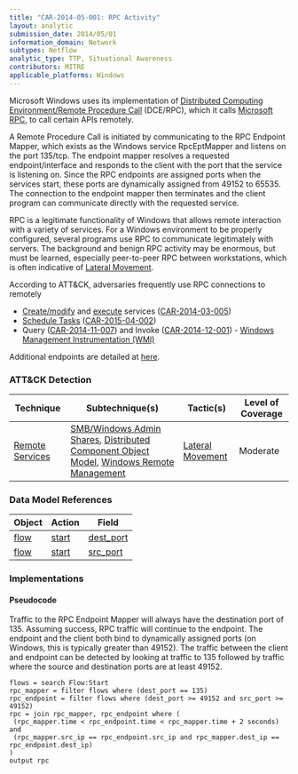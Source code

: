 ```yaml
---
title: "CAR-2014-05-001: RPC Activity"
layout: analytic
submission_date: 2014/05/01
information_domain: Network
subtypes: Netflow
analytic_type: TTP, Situational Awareness
contributors: MITRE
applicable_platforms: Windows
---
```


Microsoft Windows uses its implementation of [Distributed Computing Environment/Remote Procedure Call](https://en.wikipedia.org/wiki/DCE/RPC) (DCE/RPC), which it calls [Microsoft RPC](https://en.wikipedia.org/wiki/Microsoft_RPC), to call certain APIs remotely.

A Remote Procedure Call is initiated by communicating to the RPC Endpoint Mapper, which exists as the Windows service RpcEptMapper and listens on the port 135/tcp. The endpoint mapper resolves a requested endpoint/interface and responds to the client with the port that the service is listening on. Since the RPC endpoints are assigned ports when the services start, these ports are dynamically assigned from 49152 to 65535. The connection to the endpoint mapper then terminates and the client program can communicate directly with the requested service.

RPC is a legitimate functionality of Windows that allows remote interaction with a variety of services. For a Windows environment to be properly configured, several programs use RPC to communicate legitimately with servers. The background and benign RPC activity may be enormous, but must be learned, especially peer-to-peer RPC between workstations, which is often indicative of [Lateral Movement](https://attack.mitre.org/beta/tactics/TA0008).

According to ATT&CK, adversaries frequently use RPC connections to remotely

-   [Create/modify](https://attack.mitre.org/beta/techniques/T1543/003) and [execute](https://attack.mitre.org/beta/techniques/T1569/002) services ([CAR-2014-03-005](CAR-2014-03-005))
-   [Schedule Tasks](https://attack.mitre.org/beta/techniques/T1053) ([CAR-2015-04-002](CAR-2015-04-002))
-   Query ([CAR-2014-11-007](CAR-2014-11-007)) and Invoke ([CAR-2014-12-001](CAR-2014-12-001)) - [Windows Management Instrumentation (WMI)](https://attack.mitre.org/beta/techniques/T1047)

Additional endpoints are detailed at [here](http://www.hsc.fr/ressources/articles/win_net_srv/well_known_named_pipes.html).


### ATT&CK Detection

|Technique|Subtechnique(s)|Tactic(s)|Level of Coverage|
|---|---|---|---|
|[Remote Services](https://attack.mitre.org/beta/techniques/T1021/)|[SMB/Windows Admin Shares](https://attack.mitre.org/beta/techniques/T1021/002/), [Distributed Component Object Model](https://attack.mitre.org/beta/techniques/T1021/003/), [Windows Remote Management](https://attack.mitre.org/beta/techniques/T1021/006/)|[Lateral Movement](https://attack.mitre.org/beta/tactics/TA0008/)|Moderate|

### Data Model References

|Object|Action|Field|
|---|---|---|
|[flow](/data_model/flow) | [start](/data_model/flow#start) | [dest_port](/data_model/flow#dest_port) |
|[flow](/data_model/flow) | [start](/data_model/flow#start) | [src_port](/data_model/flow#src_port) |


### Implementations

#### Pseudocode

Traffic to the RPC Endpoint Mapper will always have the destination port of 135. Assuming success, RPC traffic will continue to the endpoint. The endpoint and the client both bind to dynamically assigned ports (on Windows, this is typically greater than 49152). The traffic between the client and endpoint can be detected by looking at traffic to 135 followed by traffic where the source and destination ports are at least 49152. 


```
flows = search Flow:Start
rpc_mapper = filter flows where (dest_port == 135)
rpc_endpoint = filter flows where (dest_port >= 49152 and src_port >= 49152)
rpc = join rpc_mapper, rpc_endpoint where (
 (rpc_mapper.time < rpc_endpoint.time < rpc_mapper.time + 2 seconds) and
 (rpc_mapper.src_ip == rpc_endpoint.src_ip and rpc_mapper.dest_ip == rpc_endpoint.dest_ip)
)
output rpc
```




